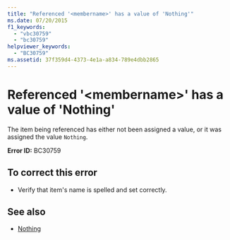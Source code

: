```yaml
---
title: "Referenced '<membername>' has a value of 'Nothing'"
ms.date: 07/20/2015
f1_keywords: 
  - "vbc30759"
  - "bc30759"
helpviewer_keywords: 
  - "BC30759"
ms.assetid: 37f359d4-4373-4e1a-a834-789e4dbb2865
---
```

# Referenced '\<membername>' has a value of 'Nothing'
The item being referenced has either not been assigned a value, or it was assigned the value `Nothing`.  
  
 **Error ID:** BC30759  
  
## To correct this error  
  
- Verify that item's name is spelled and set correctly.  
  
## See also

- [Nothing](../language-reference/nothing.md)
